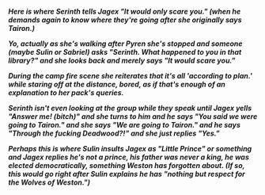 ***Here is where Serinth tells Jagex "It would only scare you." (when he demands again to know where they're going after she originally says Tairon.)***

***Yo, actually as she's walking after Pyren she's stopped and someone (maybe Sulin or Sabriel) asks "Serinth. What happened to you in that library?" and she looks back and merely says "It would scare you."***

***During the camp  fire scene she reiterates that it's all 'according to plan.' while staring off at the distance, bored, as if that's enough of an explanation to her pack's queries.***

***Serinth isn't even looking at the group while they speak until Jagex yells "Answer me! (bitch)" and she turns to him and he says "You said we were going to Tairon." and she says "We are going to Tairon." and he says "Through the fucking Deadwood?!" and she just replies "Yes."***

***Perhaps this is where Sulin insults Jagex as "Little Prince" or something and Jagex replies he's not a prince, his father was never a king, he was elected democratically, something Weston has forgotten about.
(If so, this would go right after Sulin explains he has "nothing but respect for the Wolves of Weston.")***